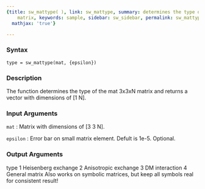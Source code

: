 ```yaml
---
{title: sw_mattype( ), link: sw_mattype, summary: determines the type of square input
    matrix, keywords: sample, sidebar: sw_sidebar, permalink: sw_mattype.html, folder: swfiles,
  mathjax: 'true'}

---
```


### Syntax

`type = sw_mattype(mat, {epsilon})`

### Description

The function determines the type of the mat 3x3xN matrix and returns a
vector with dimensions of [1 N].
 

### Input Arguments

`mat`
: Matrix with dimensions of [3 3 N].

`epsilon`
: Error bar on small matrix element. Defult is 1e-5.
  Optional.

### Output Arguments

type      1   Heisenberg exchange
          2   Anisotropic exchange
          3   DM interaction
          4   General matrix
Also works on symbolic matrices, but keep all symbols real for consistent
result!

